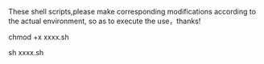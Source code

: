 

These shell scripts,please make corresponding modifications according to the actual environment, so as to execute the use，thanks!

chmod +x xxxx.sh

sh xxxx.sh
